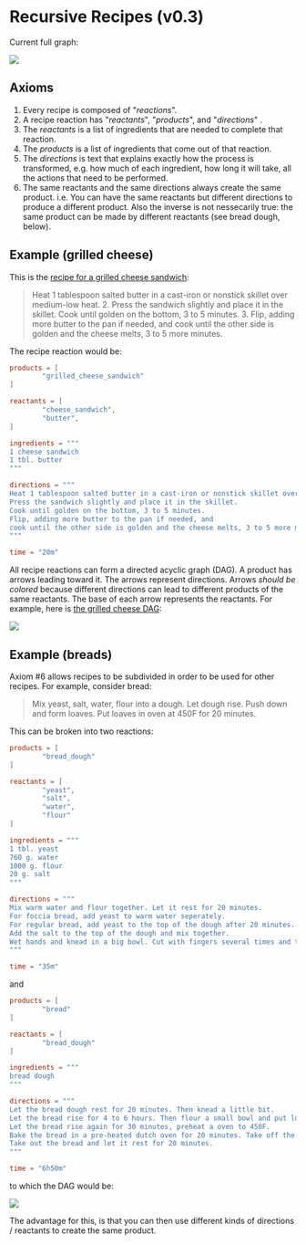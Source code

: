 # Recursive Recipes (v0.3)

Current full graph:

![](https://timetomakefood.com/img/graph/all.png)

## Axioms

1. Every recipe is composed of "*reactions*".
2. A recipe reaction has "*reactants*", "*products*", and "*directions*" .
3. The *reactants* is a list of ingredients that are needed to complete that reaction.
4. The *products* is a list of ingredients that come out of that reaction.
5. The *directions* is text that explains exactly how the process is transformed, e.g. how much of each ingredient, how long it will take, all the actions that need to be performed.
6. The same reactants and the same directions always create the same product. i.e. You can have the same reactants but different directions to produce a different product. Also the inverse is not nessecarily true: the same product can be made by different reactants (see bread dough, below).

## Example (grilled cheese)

This is the [recipe for a grilled cheese sandwich](http://www.foodnetwork.com/recipes/articles/50-grilled-cheese.html):

> Heat 1 tablespoon salted butter in a cast-iron or nonstick skillet over medium-low heat. 2. Press the sandwich slightly and place it in the skillet. Cook until golden on the bottom, 3 to 5 minutes. 3. Flip, adding more butter to the pan if needed, and cook until the other side is golden and the cheese melts, 3 to 5 more minutes.

The recipe reaction would be:

```toml
products = [
        "grilled_cheese_sandwich"
]

reactants = [
        "cheese_sandwich", 
        "butter", 
]

ingredients = """
1 cheese sandwich
1 tbl. butter
"""

directions = """
Heat 1 tablespoon salted butter in a cast-iron or nonstick skillet over medium-low heat. 
Press the sandwich slightly and place it in the skillet. 
Cook until golden on the bottom, 3 to 5 minutes. 
Flip, adding more butter to the pan if needed, and 
cook until the other side is golden and the cheese melts, 3 to 5 more minutes.
"""

time = "20m"
```

All recipe reactions can form a directed acyclic graph (DAG). A product has arrows leading toward it. The arrows represent directions. Arrows *should be colored* because different directions can lead to different products of the same reactants. The base of each arrow represents the reactants. For example, here is [the grilled cheese DAG](https://cowyo.com/grilled_cheese_sandwich_dag):

![](http://i.imgur.com/83YIFMC.png)


## Example (breads)

Axiom #6 allows recipes to be subdivided in order to be used for other recipes. For example, consider bread:

> Mix yeast, salt, water, flour into a dough. Let dough rise. Push down and form loaves. Put loaves in oven at 450F for 20 minutes.

This can be broken into two reactions:

```toml
products = [
        "bread_dough"
]

reactants = [
        "yeast", 
        "salt", 
        "water",
        "flour"
]

ingredients = """
1 tbl. yeast
760 g. water
1000 g. flour
20 g. salt
"""

directions = """
Mix warm water and flour together. Let it rest for 20 minutes. 
For foccia bread, add yeast to warm water seperately. 
For regular bread, add yeast to the top of the dough after 20 minutes.
Add the salt to the top of the dough and mix together.
Wet hands and knead in a big bowl. Cut with fingers several times and then let rest.
"""

time = "35m"
```
and

```toml
products = [
        "bread"
]

reactants = [
        "bread_dough"
]

ingredients = """
bread dough
"""

directions = """
Let the bread dough rest for 20 minutes. Then knead a little bit.
Let the bread rise for 4 to 6 hours. Then flour a small bowl and put loaf into bowl.
Let the bread rise again for 30 minutes, preheat a oven to 450F.
Bake the bread in a pre-heated dutch oven for 20 minutes. Take off the lid and bake for another 5-10 minutes.
Take out the bread and let it rest for 20 minutes.
"""

time = "6h50m"
```
to which the DAG would be:

![](http://i.imgur.com/gimj9EY.png)

The advantage for this, is that you can then use different kinds of directions / reactants to create the same product. 
